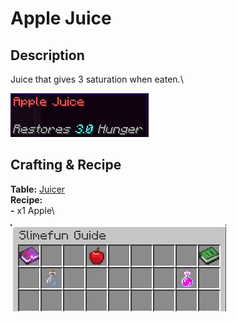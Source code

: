 # Apple Juice

## Description

Juice that gives 3 saturation when eaten.\


![](<../../../.gitbook/assets/image (92).png>)

## Crafting & Recipe

**Table:** [Juicer](../basic-machines/juicer.md)\
**Recipe:**\
**-** x1 Apple\


![Crafting Recipe for Apple Juice](<../../../.gitbook/assets/image (93).png>)


